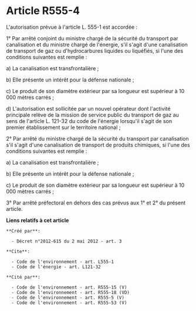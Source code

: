 # Article R555-4

L'autorisation prévue à l'article L. 555-1 est accordée :

1° Par arrêté conjoint du ministre chargé de la sécurité du transport par canalisation et du ministre chargé de l'énergie,
s'il s'agit d'une canalisation de transport de gaz ou d'hydrocarbures liquides ou liquéfiés, si l'une des conditions
suivantes est remplie :

a) La canalisation est transfrontalière ;

b) Elle présente un intérêt pour la défense nationale ;

c) Le produit de son diamètre extérieur par sa longueur est supérieur à 10 000 mètres carrés ;

d) L'autorisation est sollicitée par un nouvel opérateur dont l'activité principale relève de la mission de service public du
transport de gaz au sens de l'article L. 121-32 du code de l'énergie lorsqu'il s'agit de son premier établissement sur le
territoire national ;

2° Par arrêté du ministre chargé de la sécurité du transport par canalisation s'il s'agit d'une canalisation de transport de
produits chimiques, si l'une des conditions suivantes est remplie :

a) La canalisation est transfrontalière ;

b) Elle présente un intérêt pour la défense nationale ;

c) Le produit de son diamètre extérieur par sa longueur est supérieur à 10 000 mètres carrés ;

3° Par arrêté préfectoral en dehors des cas prévus aux 1° et 2° du présent article.

**Liens relatifs à cet article**

	**Créé par**:

	  - Décret n°2012-615 du 2 mai 2012 - art. 3

	**Cite**:

	  - Code de l'environnement - art. L555-1
	  - Code de l'énergie - art. L121-32

	**Cité par**:

	  - Code de l'environnement - art. R555-15 (V)
	  - Code de l'environnement - art. R555-18 (VD)
	  - Code de l'environnement - art. R555-5 (V)
	  - Code de l'environnement - art. R555-53 (V)
